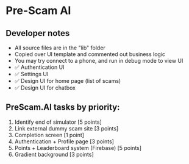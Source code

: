# Pre-Scam AI

## Developer notes
- All source files are in the "lib" folder
- Copied over UI template and commented out business logic
- You may try connect to a phone, and run in debug mode to view UI
- ✅ Authentication UI
- ✅ Settings UI
- ✅ Design UI for home page (list of scams)
- ✅ Design UI for chatbox


## PreScam.AI tasks by priority:
1. Identify end of simulator [5 points]
2. Link external dummy scam site [3 points]
2. Completion screen [1 point]
3. Authentication + Profile page [3 points]
4. Points + Leaderboard system (Firebase) [5 points]
5. Gradient background [3 points]

